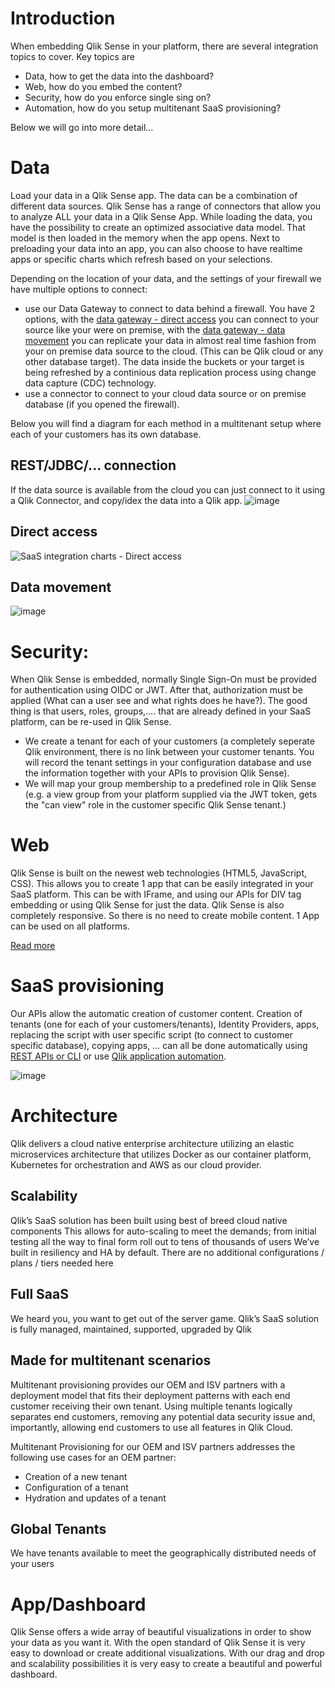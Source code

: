 
# Introduction 

When embedding Qlik Sense in your platform, there are several integration topics to cover. Key topics are

* Data, how to get the data into the dashboard?
* Web, how do you embed the content?
* Security, how do you enforce single sing on?
* Automation, how do you setup multitenant SaaS provisioning?

Below we will go into more detail...

# Data  
Load your data in a Qlik Sense app. The data can be a combination of different data sources. Qlik Sense has a range of connectors that allow you to analyze ALL your data in a Qlik Sense App. While loading the data, you have the possibility to create an optimized associative data model. That model is then loaded in the memory when the app opens. Next to preloading your data into an app, you can also choose to have realtime apps or specific charts which refresh based on your selections.

Depending on the location of your data, and the settings of your firewall we have multiple options to connect: 
- use our Data Gateway to connect to data behind a firewall. You have 2 options, with the [data gateway - direct access](https://integration.qlik.com/?selection=kzxGWW9PHDmKoBBhb) you can connect to your source like your were on premise, with the [data gateway - data movement](https://integration.qlik.com/?selection=RZj8vS8WH4N3WKdr6) you can replicate your data in almost real time fashion from your on premise data source to the cloud. (This can be Qlik cloud or any other database target). The data inside the buckets or your target is being refreshed by a continious data replication process using change data capture (CDC) technology. 
- use a connector to connect to your cloud data source or on premise database (if you opened the firewall). 

Below you will find a diagram for each method in a multitenant setup where each of your customers has its own database.

## REST/JDBC/... connection
If the data source is available from the cloud you can just connect to it using a Qlik Connector, and copy/idex the data into a Qlik app.
![image](https://user-images.githubusercontent.com/12411165/236435583-e13bb7ba-63ab-41ea-86d4-37900b3fb7f9.png)
## Direct access
![SaaS integration charts - Direct access](https://user-images.githubusercontent.com/12411165/227787196-64e46148-368e-4b9c-be26-4209c58595e1.png)
## Data movement 
![image](https://user-images.githubusercontent.com/12411165/227787774-a048df3b-aa4f-4154-a1bb-5a4f2336d3b1.png)

# Security: 
When Qlik Sense is embedded, normally Single Sign-On must be provided for authentication using OIDC or JWT. After that, authorization must be applied (What can a user see and what rights does he have?). The good thing is that users, roles, groups,…. that are already defined in your SaaS platform, can be re-used in Qlik Sense. 
- We create a tenant for each of your customers (a completely seperate Qlik environment, there is no link between your customer tenants. You will record the tenant settings in your configuration database and use the information together with your APIs to provision Qlik Sense).
- We will map your group membership to a predefined role in Qlik Sense (e.g. a view group from your platform supplied via the JWT token, gets the "can view" role in the customer specific Qlik Sense tenant.) 

# Web 
Qlik Sense is built on the newest web technologies (HTML5, JavaScript, CSS). This allows you to create 1 app that can be easily integrated in your SaaS platform. This can be with IFrame, and using our APIs for DIV tag embedding or using Qlik Sense for just the data. Qlik Sense is also completely responsive. So there is no need to create mobile content. 1 App can be used on all platforms.  

[Read more](https://integration.qlik.com/?selection=qxT68oNhfBA8Nxz35)

# SaaS provisioning 
Our APIs allow the automatic creation of customer content. Creation of tenants (one for each of your customers/tenants), Identity Providers, apps, replacing the script with user specific script (to connect to customer specific database), copying apps, … can all be done automatically using [REST APIs or CLI](https://qlik.dev/tutorials/platform-operations-overview) or use [Qlik application automation](https://integration.qlik.com/?selection=FZ8tRcumcH6ASQFdh).  

![image](https://user-images.githubusercontent.com/12411165/227790383-bf54eff7-0642-4d31-acf5-b8865309f65d.png)


# Architecture
Qlik delivers a cloud native enterprise architecture utilizing an elastic microservices architecture that utilizes Docker as our container platform, Kubernetes for orchestration and AWS as our cloud provider.

## Scalability
Qlik’s SaaS solution has been built using best of breed cloud native components
This allows for auto-scaling to meet the demands; from initial testing all the way to final form roll out to tens of thousands of users
We’ve built in resiliency and HA by default. There are no additional configurations / plans / tiers needed here
## Full SaaS
We heard you, you want to get out of the server game. Qlik’s SaaS solution is fully managed, maintained, supported, upgraded by Qlik

## Made for multitenant scenarios

Multitenant provisioning provides our OEM and ISV partners with a deployment model that fits their deployment patterns with each end customer receiving their own tenant. Using multiple tenants logically separates end customers, removing any potential data security issue and, importantly, allowing end customers to use all features in Qlik Cloud.

Multitenant Provisioning for our OEM and ISV partners addresses the following use cases for an OEM partner:   

- Creation of a new tenant
- Configuration of a tenant
- Hydration and updates of a tenant


## Global Tenants
We have tenants available to meet the geographically distributed needs of your users

# App/Dashboard
Qlik Sense offers a wide array of beautiful visualizations in order to show your data as you want it. With the open standard of Qlik Sense it is very easy to download or create additional visualizations. With our drag and drop and scalability possibilities it is very easy to create a beautiful and powerful dashboard.
